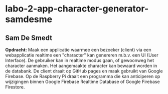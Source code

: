 # labo-2-app-character-generator-samdesme
## Sam De Smedt

__Opdracht:__
Maak een applicatie waarmee een bezoeker (client) via een webapplicatie realtime een "character" kan genereren m.b.v. een UI (User Interface). De gebruiker kan in realtime modus gaan, of gewoonweg het character aanmaken. Het aangemaakte character kan bewaard worden in de databank. De client draait op GitHub pages en maak gebruikt van Google Firebase. Op de Raspberry Pi draait een programma die kan anticiperen op wijzigingen binnen Google Firebase Realtime Database of Google Firebase Firestore.
